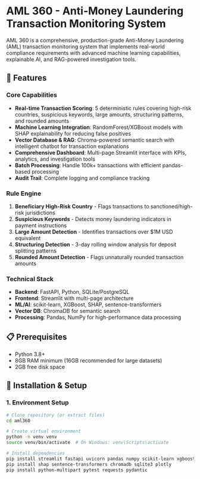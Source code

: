 # AML 360 - Anti-Money Laundering Transaction Monitoring System

AML 360 is a comprehensive, production-grade Anti-Money Laundering (AML) transaction monitoring system that implements real-world compliance requirements with advanced machine learning capabilities, explainable AI, and RAG-powered investigation tools.

## 🚀 Features

### Core Capabilities
- **Real-time Transaction Scoring**: 5 deterministic rules covering high-risk countries, suspicious keywords, large amounts, structuring patterns, and rounded amounts
- **Machine Learning Integration**: RandomForest/XGBoost models with SHAP explainability for reducing false positives
- **Vector Database & RAG**: Chroma-powered semantic search with intelligent chatbot for transaction explanations
- **Comprehensive Dashboard**: Multi-page Streamlit interface with KPIs, analytics, and investigation tools
- **Batch Processing**: Handle 100k+ transactions with efficient pandas-based processing
- **Audit Trail**: Complete logging and compliance tracking

### Rule Engine
1. **Beneficiary High-Risk Country** - Flags transactions to sanctioned/high-risk jurisdictions
2. **Suspicious Keywords** - Detects money laundering indicators in payment instructions
3. **Large Amount Detection** - Identifies transactions over $1M USD equivalent
4. **Structuring Detection** - 3-day rolling window analysis for deposit splitting patterns
5. **Rounded Amount Detection** - Flags unnaturally rounded transaction amounts

### Technical Stack
- **Backend**: FastAPI, Python, SQLite/PostgreSQL
- **Frontend**: Streamlit with multi-page architecture
- **ML/AI**: scikit-learn, XGBoost, SHAP, sentence-transformers
- **Vector DB**: ChromaDB for semantic search
- **Processing**: Pandas, NumPy for high-performance data processing

## 📋 Prerequisites

- Python 3.8+
- 8GB RAM minimum (16GB recommended for large datasets)
- 2GB free disk space

## 🔧 Installation & Setup

### 1. Environment Setup
```bash
# Clone repository (or extract files)
cd aml360

# Create virtual environment
python -m venv venv
source venv/bin/activate  # On Windows: venv\Scripts\activate

# Install dependencies
pip install streamlit fastapi uvicorn pandas numpy scikit-learn xgboost
pip install shap sentence-transformers chromadb sqlite3 plotly
pip install python-multipart pytest requests pydantic
